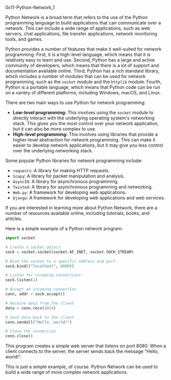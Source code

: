 0x11-Python-Network_1


Python Network is a broad term that refers to the use of the Python programming language to build applications that can communicate over a network. This can include a wide range of applications, such as web servers, chat applications, file transfer applications, network monitoring tools, and games.

Python provides a number of features that make it well-suited for network programming. First, it is a high-level language, which means that it is relatively easy to learn and use. Second, Python has a large and active community of developers, which means that there is a lot of support and documentation available online. Third, Python has a rich standard library, which includes a number of modules that can be used for network programming, such as the `socket` module and the `httplib` module. Fourth, Python is a portable language, which means that Python code can be run on a variety of different platforms, including Windows, macOS, and Linux.

There are two main ways to use Python for network programming:

* **Low-level programming:** This involves using the `socket` module to directly interact with the underlying operating system's networking stack. This gives you the most control over your network application, but it can also be more complex to use.
* **High-level programming:** This involves using libraries that provide a higher-level abstraction for network programming. This can make it easier to develop network applications, but it may give you less control over the underlying networking stack.

Some popular Python libraries for network programming include:

* `requests`: A library for making HTTP requests.
* `Scapy`: A library for packet manipulation and analysis.
* `AsyncIO`: A library for asynchronous programming.
* `Twisted`: A library for asynchronous programming and networking.
* `Web.py`: A framework for developing web applications.
* `Django`: A framework for developing web applications and web services.

If you are interested in learning more about Python Network, there are a number of resources available online, including tutorials, books, and articles.

Here is a simple example of a Python network program:

```python
import socket

# Create a socket object
sock = socket.socket(socket.AF_INET, socket.SOCK_STREAM)

# Bind the socket to a specific address and port
sock.bind(("localhost", 8080))

# Listen for incoming connections
sock.listen(1)

# Accept an incoming connection
conn, addr = sock.accept()

# Receive data from the client
data = conn.recv(1024)

# Send data back to the client
conn.sendall("Hello, world!")

# Close the connection
conn.close()
```

This program creates a simple web server that listens on port 8080. When a client connects to the server, the server sends back the message "Hello, world!".

This is just a simple example, of course. Python Network can be used to build a wide range of more complex network applications.
